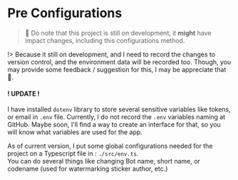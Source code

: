 # Pre Configurations  

> 🚧 Do note that this project is still on development, it **might** have impact changes, including this configurations method.  

!> Because it still on development, and I need to record the changes to version control, and the environment data will be recorded too. Though, you may provide some feedback / suggestion for this, I may be appreciate that 💖.

#### ! UPDATE !
I have installed `dotenv` library to store several sensitive variables like tokens, or email in `.env` file. Currently, I do not record the `.env` variables naming at GitHub. Maybe soon, I'll find a way to create an interface for that, so you will know what variables are used for the app.

As of current version, I put some global configurations needed for the project on a Typescript file in : `./src/env.ts`.  
You can do several things like changing Bot name, short name, or codename (used for watermarking sticker author, etc.)
